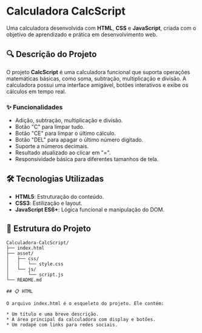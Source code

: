 # Calculadora CalcScript

Uma calculadora desenvolvida com **HTML**, **CSS** e **JavaScript**, criada com o objetivo de aprendizado e prática em desenvolvimento web.

## 🔍 Descrição do Projeto

O projeto **CalcScript** é uma calculadora funcional que suporta operações matemáticas básicas, como soma, subtração, multiplicação e divisão. A calculadora possui uma interface amigável, botões interativos e exibe os cálculos em tempo real.

### ✨ Funcionalidades

- Adição, subtração, multiplicação e divisão.
- Botão "C" para limpar tudo.
- Botão "CE" para limpar o último cálculo.
- Botão "DEL" para apagar o último número digitado.
- Suporte a números decimais.
- Resultado atualizado ao clicar em "=".
- Responsividade básica para diferentes tamanhos de tela.

## 🛠️ Tecnologias Utilizadas

- **HTML5**: Estruturação do conteúdo.
- **CSS3**: Estilização e layout.
- **JavaScript ES6+**: Lógica funcional e manipulação do DOM.

## 📂 Estrutura do Projeto

```plaintext
Calculadora-CalcScript/
├── index.html
├── asset/
│   ├── css/
│   │   └── style.css
│   └── js/
│       └── script.js
└── README.md

## 📋 HTML

O arquivo index.html é o esqueleto do projeto. Ele contém:

* Um título e uma breve descrição.
* A área principal da calculadora com display e botões.
* Um rodapé com links para redes sociais.
